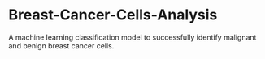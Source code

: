 # Breast-Cancer-Cells-Analysis
A machine learning classification model to successfully identify malignant and benign breast cancer cells.
